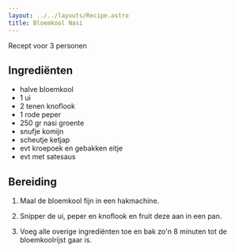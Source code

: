 ```yaml
---
layout: ../../layouts/Recipe.astro
title: Bloemkool Nasi
---
```



R﻿ecept voor 3 personen

## Ingrediënten

* h﻿alve bloemkool
* 1﻿ ui
* 2﻿ tenen knoflook
* 1﻿ rode peper
* 250 gr nasi groente
* s﻿nufje komijn
* s﻿cheutje ketjap
* e﻿vt kroepoek en gebakken eitje
* e﻿vt met satesaus



## Bereiding

1.  ﻿Maal de bloemkool fijn in een hakmachine. 


2. S﻿nipper de ui, peper en knoflook en fruit deze aan in een pan. 
3. V﻿oeg alle overige ingrediënten toe en bak zo'n 8 minuten tot de bloemkoolrijst gaar is.